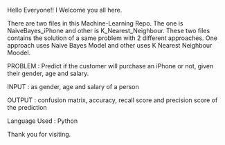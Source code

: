 Hello Everyone!! I Welcome you all here.

There are two files in this Machine-Learning Repo. 
The one is NaiveBayes_iPhone and other is K_Nearest_Neighbour.
These two files contains the solution of a same problem with 2 different approaches. One approach uses Naive Bayes Model and other uses K Nearest Neighbour Moodel.

 
 
PROBLEM : Predict if the customer will purchase an iPhone or not, given their gender, age and salary.
 
INPUT : as gender, age and salary of a person
 
OUTPUT : confusion matrix, accuracy, recall score and precision score of the prediction

Language Used : Python

Thank you for visiting.
